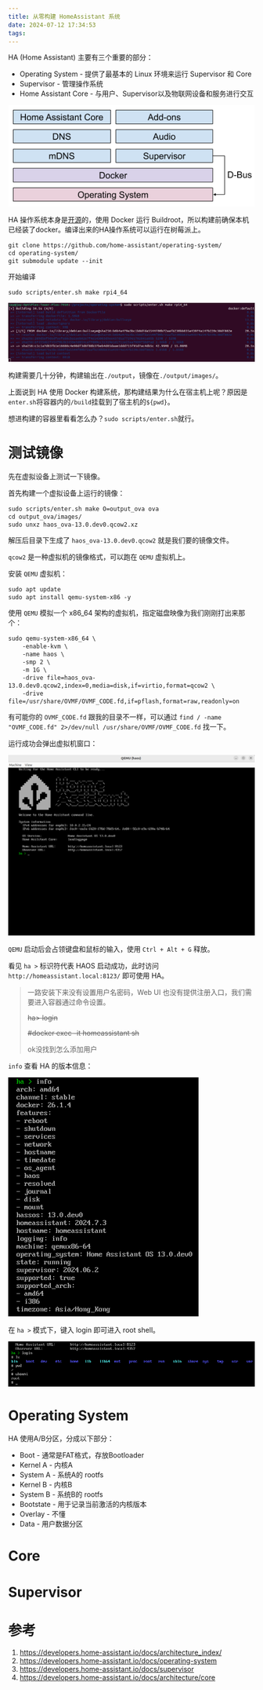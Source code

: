 ```yaml
---
title: 从零构建 HomeAssistant 系统
date: 2024-07-12 17:34:53
tags:
---
```


HA (Home Assistant) 主要有三个重要的部分：

- Operating System - 提供了最基本的 Linux 环境来运行 Supervisor 和 Core
- Supervisor - 管理操作系统
- Home Assistant Core - 与用户、Supervisor以及物联网设备和服务进行交互

![Architecture Overview of Home Assistant](从零构建-HomeAssistant-系统/ha_architecture_2020-1721892492283-9-1721892494289-11-1721892495661-13.png)

HA 操作系统本身是[开源](https://github.com/home-assistant/operating-system/)的，使用 Docker 运行 Buildroot，所以构建前确保本机已经装了docker。编译出来的HA操作系统可以运行在树莓派上。

```shell
git clone https://github.com/home-assistant/operating-system/
cd operating-system/
git submodule update --init
```

开始编译

```shell
sudo scripts/enter.sh make rpi4_64
```

![image-20240712181325228](从零构建-HomeAssistant-系统/image-20240712181325228.png)

构建需要几十分钟，构建输出在``./output``，镜像在``./output/images/``。

上面说到 HA 使用 Docker 构建系统，那构建结果为什么在宿主机上呢？原因是``enter.sh``将容器内的``/build``挂载到了宿主机的``${pwd}``。

想进构建的容器里看看怎么办？``sudo scripts/enter.sh``就行。

# 测试镜像

先在虚拟设备上测试一下镜像。

首先构建一个虚拟设备上运行的镜像：

```shell
sudo scripts/enter.sh make O=output_ova ova
cd output_ova/images/
sudo unxz haos_ova-13.0.dev0.qcow2.xz
```

解压后目录下生成了 `haos_ova-13.0.dev0.qcow2` 就是我们要的镜像文件。

`qcow2` 是一种虚拟机的镜像格式，可以跑在 `QEMU` 虚拟机上。

安装 `QEMU` 虚拟机：

```
sudo apt update
sudo apt install qemu-system-x86 -y
```

使用 `QEMU` 模拟一个 x86_64 架构的虚拟机，指定磁盘映像为我们刚刚打出来那个：

```shell
sudo qemu-system-x86_64 \
	-enable-kvm \
	-name haos \
	-smp 2 \
	-m 1G \
	-drive file=haos_ova-13.0.dev0.qcow2,index=0,media=disk,if=virtio,format=qcow2 \
	-drive file=/usr/share/OVMF/OVMF_CODE.fd,if=pflash,format=raw,readonly=on
```

有可能你的 `OVMF_CODE.fd` 跟我的目录不一样，可以通过 `find / -name "OVMF_CODE.fd" 2>/dev/null
/usr/share/OVMF/OVMF_CODE.fd` 找一下。

运行成功会弹出虚拟机窗口：

![image-20240725141212759](从零构建-HomeAssistant-系统/image-20240725141212759-1721887937498-1.png)

`QEMU` 启动后会占领键盘和鼠标的输入，使用 `Ctrl + Alt + G` 释放。

看见 `ha >` 标识符代表 HAOS 启动成功，此时访问 `http://homeassistant.local:8123/` 即可使用 HA。

> 一路安装下来没有设置用户名密码，Web UI 也没有提供注册入口，我们需要进入容器通过命令设置。
>
> ~~ha> login~~
>
> ~~#docker exec -it homeassistant sh~~
>
> ok没找到怎么添加用户

`info` 查看 HA 的版本信息：

![image-20240725142645261](从零构建-HomeAssistant-系统/image-20240725142645261-1721888806633-5.png)

在 `ha >` 模式下，键入 login 即可进入 root shell。

![image-20240725142257228](从零构建-HomeAssistant-系统/image-20240725142257228-1721888578909-3.png)



# Operating System

HA 使用A/B分区，分成以下部分：

- Boot - 通常是FAT格式，存放Bootloader
- Kernel A - 内核A
- System A - 系统A的 rootfs
- Kernel B - 内核B
- System B - 系统B的 rootfs
- Bootstate - 用于记录当前激活的内核版本
- Overlay - 不懂
- Data - 用户数据分区





# Core



# Supervisor





# 参考

1. https://developers.home-assistant.io/docs/architecture_index/
1. https://developers.home-assistant.io/docs/operating-system
1. https://developers.home-assistant.io/docs/supervisor
1. https://developers.home-assistant.io/docs/architecture/core
